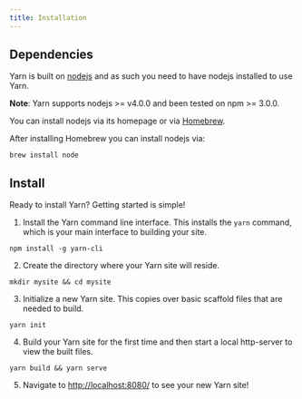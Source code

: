 ```yaml
---
title: Installation
---
```


## Dependencies

Yarn is built on [nodejs](https://nodejs.org/en/) and as such you need to have nodejs installed to use Yarn.

**Note**: Yarn supports nodejs >= v4.0.0 and been tested on npm >= 3.0.0.

You can install nodejs via its homepage or via [Homebrew](http://brew.sh/).

After installing Homebrew you can install nodejs via:

```shell
brew install node
```

## Install

Ready to install Yarn? Getting started is simple!

1. Install the Yarn command line interface. This installs the `yarn` command, which is your main interface to building your site.
```shell
npm install -g yarn-cli
```

2. Create the directory where your Yarn site will reside.
```shell
mkdir mysite && cd mysite
```

3. Initialize a new Yarn site. This copies over basic scaffold files that are needed to build.
```shell
yarn init
```

4. Build your Yarn site for the first time and then start a local http-server to view the built files.
```shell
yarn build && yarn serve
```

5. Navigate to [http://localhost:8080/](http://localhost:8080/) to see your new Yarn site!
